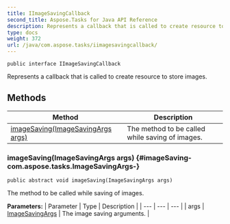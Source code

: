 ```yaml
---
title: IImageSavingCallback
second_title: Aspose.Tasks for Java API Reference
description: Represents a callback that is called to create resource to store images.
type: docs
weight: 372
url: /java/com.aspose.tasks/iimagesavingcallback/
---
```

```
public interface IImageSavingCallback
```

Represents a callback that is called to create resource to store images.
## Methods

| Method | Description |
| --- | --- |
| [imageSaving(ImageSavingArgs args)](#imageSaving-com.aspose.tasks.ImageSavingArgs-) | The method to be called while saving of images. |
### imageSaving(ImageSavingArgs args) {#imageSaving-com.aspose.tasks.ImageSavingArgs-}
```
public abstract void imageSaving(ImageSavingArgs args)
```


The method to be called while saving of images.

**Parameters:**
| Parameter | Type | Description |
| --- | --- | --- |
| args | [ImageSavingArgs](../../com.aspose.tasks/imagesavingargs) | The image saving arguments. |

